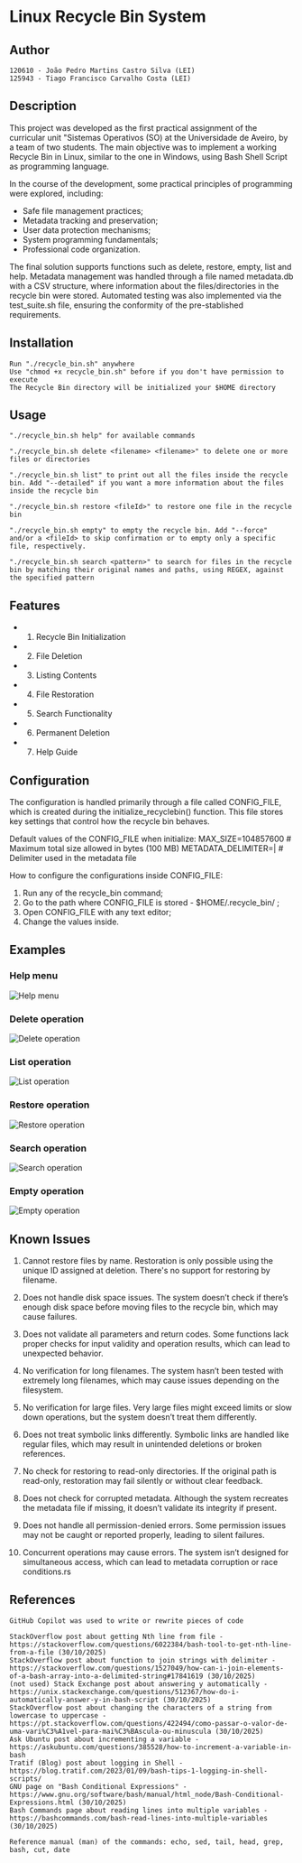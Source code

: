 # Linux Recycle Bin System

## Author
    120610 - João Pedro Martins Castro Silva (LEI)
    125943 - Tiago Francisco Carvalho Costa (LEI)

## Description
This project was developed as the first practical assignment of the curricular unit "Sistemas Operativos (SO) at the Universidade de Aveiro, by a team of two students. The main objective was to implement a working Recycle Bin in Linux, similar to the one in Windows, using Bash Shell Script as programming language.

In the course of the development, some practical principles of programming were explored, including:
- Safe file management practices;
- Metadata tracking and preservation;
- User data protection mechanisms;
- System programming fundamentals;
- Professional code organization.

The final solution supports functions such as delete, restore, empty, list and help. Metadata management was handled through a file named metadata.db with a CSV structure, where information about the files/directories in the recycle bin were stored. Automated testing was also implemented via the test_suite.sh file, ensuring the conformity of the pre-stablished requirements.

## Installation
    Run "./recycle_bin.sh" anywhere 
    Use "chmod +x recycle_bin.sh" before if you don't have permission to execute
    The Recycle Bin directory will be initialized your $HOME directory

## Usage
    "./recycle_bin.sh help" for available commands
    
    "./recycle_bin.sh delete <filename> <filename>" to delete one or more files or directories

    "./recycle_bin.sh list" to print out all the files inside the recycle bin. Add "--detailed" if you want a more information about the files inside the recycle bin

    "./recycle_bin.sh restore <fileId>" to restore one file in the recycle bin

    "./recycle_bin.sh empty" to empty the recycle bin. Add "--force" and/or a <fileId> to skip confirmation or to empty only a specific file, respectively.

    "./recycle_bin.sh search <pattern>" to search for files in the recycle bin by matching their original names and paths, using REGEX, against the specified pattern

## Features
- 1. Recycle Bin Initialization
- 2. File Deletion
- 3. Listing Contents
- 4. File Restoration
- 5. Search Functionality
- 6. Permanent Deletion
- 7. Help Guide

## Configuration
The configuration is handled primarily through a file called CONFIG_FILE, which is created during the initialize_recyclebin() function. This file stores key settings that control how the recycle bin behaves.

Default values of the CONFIG_FILE when initialize:
MAX_SIZE=104857600           # Maximum total size allowed in bytes (100 MB)
METADATA_DELIMITER=|         # Delimiter used in the metadata file

How to configure the configurations inside CONFIG_FILE:
1. Run any of the recycle_bin command;
2. Go to the path where CONFIG_FILE is stored - $HOME/.recycle_bin/ ;
3. Open CONFIG_FILE with any text editor;
4. Change the values inside.

## Examples
### Help menu
![Help menu](screenshots/readme_help.png "Help menu")
### Delete operation
![Delete operation](screenshots/readme_delete.png "Delete operation")
### List operation
![List operation](screenshots/readme_list.png "List operation")
### Restore operation
![Restore operation](screenshots/readme_restore.png "Restore operation")
### Search operation
![Search operation](screenshots/readme_search.png "Search operation")
### Empty operation
![Empty operation](screenshots/readme_empty.png "Empty operation")

## Known Issues
1. Cannot restore files by name.
Restoration is only possible using the unique ID assigned at deletion. There's no support for restoring by filename.

2. Does not handle disk space issues.
The system doesn’t check if there’s enough disk space before moving files to the recycle bin, which may cause failures.

3. Does not validate all parameters and return codes.
Some functions lack proper checks for input validity and operation results, which can lead to unexpected behavior.

4. No verification for long filenames.
The system hasn’t been tested with extremely long filenames, which may cause issues depending on the filesystem.

5. No verification for large files.
Very large files might exceed limits or slow down operations, but the system doesn’t treat them differently.

6. Does not treat symbolic links differently.
Symbolic links are handled like regular files, which may result in unintended deletions or broken references.

7. No check for restoring to read-only directories.
If the original path is read-only, restoration may fail silently or without clear feedback.

8. Does not check for corrupted metadata.
Although the system recreates the metadata file if missing, it doesn’t validate its integrity if present.

9. Does not handle all permission-denied errors.
Some permission issues may not be caught or reported properly, leading to silent failures.

10. Concurrent operations may cause errors.
The system isn’t designed for simultaneous access, which can lead to metadata corruption or race conditions.rs

## References
    GitHub Copilot was used to write or rewrite pieces of code
    
    StackOverflow post about getting Nth line from file - https://stackoverflow.com/questions/6022384/bash-tool-to-get-nth-line-from-a-file (30/10/2025)
    StackOverflow post about function to join strings with delimiter - https://stackoverflow.com/questions/1527049/how-can-i-join-elements-of-a-bash-array-into-a-delimited-string#17841619 (30/10/2025)
    (not used) Stack Exchange post about answering y automatically - https://unix.stackexchange.com/questions/512367/how-do-i-automatically-answer-y-in-bash-script (30/10/2025)
    StackOverflow post about changing the characters of a string from lowercase to uppercase - https://pt.stackoverflow.com/questions/422494/como-passar-o-valor-de-uma-vari%C3%A1vel-para-mai%C3%BAscula-ou-minuscula (30/10/2025)
    Ask Ubuntu post about incrementing a variable - https://askubuntu.com/questions/385528/how-to-increment-a-variable-in-bash
    Tratif (Blog) post about logging in Shell - https://blog.tratif.com/2023/01/09/bash-tips-1-logging-in-shell-scripts/
    GNU page on "Bash Conditional Expressions" - https://www.gnu.org/software/bash/manual/html_node/Bash-Conditional-Expressions.html (30/10/2025)
    Bash Commands page about reading lines into multiple variables - https://bashcommands.com/bash-read-lines-into-multiple-variables (30/10/2025)

    Reference manual (man) of the commands: echo, sed, tail, head, grep, bash, cut, date